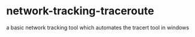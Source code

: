 # network-tracking-traceroute
a basic network tracking tool which automates the tracert tool in windows 
